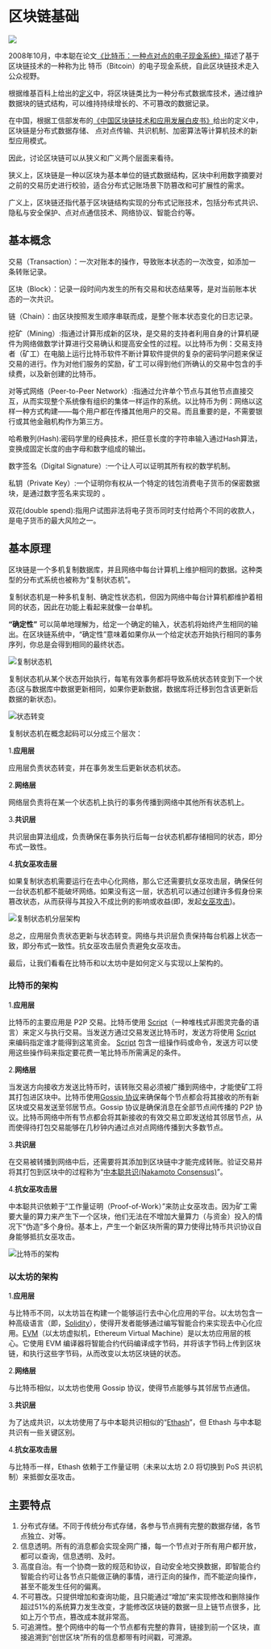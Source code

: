 # 区块链基础

![](https://cdn.jsdelivr.net/gh/bitfuture/chain-change-future@master/asset/blockchain-basis-001-20200610.png)

2008年10月，中本聪在论文[《比特币：一种点对点的电子现金系统》](https://nakamotoinstitute.org/static/docs/bitcoin-zh-cn.pdf)描述了基于区块链技术的一种称为比 特币（Bitcoin）的电子现金系统，自此区块链技术走入公众视野。

根据维基百科上给出的[定义](https://en.wikipedia.org/wiki/Blockchain)中，将区块链类比为一种分布式数据库技术，通过维护数据块的链式结构，可以维持持续增长的、不可篡改的数据记录。

在中国，根据工信部发布的[《中国区块链技术和应用发展白皮书》](http://www.miit.gov.cn/n1146290/n1146402/n1146445/c6180238/part/6180297.pdf)给出的定义中，区块链是分布式数据存储、 点对点传输、共识机制、加密算法等计算机技术的新型应用模式。

因此，讨论区块链可以从狭义和广义两个层面来看待。

狭义上，区块链是一种以区块为基本单位的链式数据结构，区块中利用数字摘要对之前的交易历史进行校验，适合分布式记账场景下防篡改和可扩展性的需求。

广义上，区块链还指代基于区块链结构实现的分布式记账技术，包括分布式共识、隐私与安全保护、点对点通信技术、网络协议、智能合约等。

## 基本概念

交易（Transaction）：一次对账本的操作，导致账本状态的一次改变，如添加一条转账记录。

区块（Block）：记录一段时间内发生的所有交易和状态结果等，是对当前账本状态的一次共识。

链（Chain）：由区块按照发生顺序串联而成，是整个账本状态变化的日志记录。

挖矿（Mining）:指通过计算形成新的区块，是交易的支持者利用自身的计算机硬件为网络做数学计算进行交易确认和提高安全性的过程。以比特币为例：交易支持者（矿工）在电脑上运行比特币软件不断计算软件提供的复杂的密码学问题来保证交易的进行。作为对他们服务的奖励，矿工可以得到他们所确认的交易中包含的手续费，以及新创建的比特币。

对等式网络（Peer-to-Peer Network）:指通过允许单个节点与其他节点直接交互，从而实现整个系统像有组织的集体一样运作的系统。以比特币为例：网络以这样一种方式构建——每个用户都在传播其他用户的交易。而且重要的是，不需要银行或其他金融机构作为第三方。

哈希散列(Hash):密码学里的经典技术，把任意长度的字符串输入通过Hash算法，变换成固定长度的由字母和数字组成的输出。

数字签名（Digital Signature）:一个让人可以证明其所有权的数学机制。

私钥（Private Key）:一个证明你有权从一个特定的钱包消费电子货币的保密数据块，是通过数字签名来实现的 。

双花(double spend):指用户试图非法将电子货币同时支付给两个不同的收款人，是电子货币的最大风险之一。

## 基本原理

区块链是一个多机复制数据库，并且网络中每台计算机上维护相同的数据。这种类型的分布式系统也被称为“复制状态机”。

复制状态机是一种多机复制、确定性状态机，但因为网络中每台计算机都维护着相同的状态，因此在功能上看起来就像一台单机。

**“确定性”** 可以简单地理解为，给定一个确定的输入，状态机将始终产生相同的输出。在区块链系统中，“确定性”意味着如果你从一个给定状态开始执行相同的事务序列，你总是会得到相同的最终状态。

![复制状态机](https://cdn.jsdelivr.net/gh/bitfuture/chain-change-future@master/asset/c9e6e7b69f98f516a54cfe2c9e25fb3f.png)


复制状态机从某个状态开始执行，每笔有效事务都将导致系统状态转变到下一个状态(这与数据库中数据更新相同，如果你更新数据，数据库将迁移到包含该更新后数据的新状态)。

![状态转变](https://cdn.jsdelivr.net/gh/bitfuture/chain-change-future@master/asset/b772d43b49bb57b596d0343c33bcffec.png)

复制状态机在概念起码可以分成三个层次：

1.**应用层**

应用层负责状态转变，并在事务发生后更新状态机状态。

2.**网络层**

网络层负责将在某一个状态机上执行的事务传播到网络中其他所有状态机上。

3.**共识层**

共识层由算法组成，负责确保在事务执行后每一台状态机都存储相同的状态，即分布式一致性。

4.**抗女巫攻击层**

如果复制状态机需要运行在去中心化网络，那么它还需要抗女巫攻击层，确保任何一台状态机都不能破坏网络。如果没有这一层，状态机可以通过创建许多假身份来篡改状态，从而获得与其投入不成比例的影响或收益(即，发起[女巫攻击](https://en.wikipedia.org/wiki/Sybil_attack))。

![复制状态机分层架构](https://cdn.jsdelivr.net/gh/bitfuture/chain-change-future@master/asset/7866cc7fb5a03c016efd4d506a451850.png)

总之，应用层负责状态更新与状态转变。网络与共识层负责保持每台机器上状态一致，即分布式一致性。抗女巫攻击层负责避免女巫攻击。

最后，让我们看看在比特币和以太坊中是如何定义与实现以上架构的。

### 比特币的架构

1.**应用层**

比特币的主要应用是 P2P 交易。比特币使用 [Script](https://en.bitcoin.it/wiki/Script)（一种堆栈式非图灵完备的语言）来定义与执行交易。当发送方通过交易发送比特币时，发送方将使用 [Script](https://en.bitcoin.it/wiki/Script)来编码指定谁才能得到这笔资金。 [Script](https://en.bitcoin.it/wiki/Script) 包含一组操作码或命令，发送方可以使用这些操作码来指定要花费一笔比特币所需满足的条件。

2.**网络层**

当发送方向接收方发送比特币时，该转账交易必须被广播到网络中，才能使矿工将其打包进区块中。比特币使用[Gossip 协议](https://en.wikipedia.org/wiki/Gossip_protocol)来确保每个节点都会将其接收的所有新区块或交易发送至邻居节点。Gossip 协议是确保消息在全部节点间传播的 P2P 协议。比特币网络中所有节点都会将其新接收的有效交易立即发送给其邻居节点，从而使得待打包交易能够在几秒钟内通过点对点网络传播到大多数节点。

3.**共识层**

在交易被转播到网络中后，还需要将其添加到区块链中才能完成转账。验证交易并将其打包到区块中的过程称为“[中本聪共识(Nakamoto Consensus)](https://blockonomi.com/nakamoto-consensus/)”。

4.**抗女巫攻击层**

中本聪共识依赖于“工作量证明（Proof-of-Work）”来防止女巫攻击。因为矿工需要大量的算力来产生下一个区块，他们无法在不增加大量算力（与资金）投入的情况下“伪造”多个身份。基本上，产生一个新区块所需的算力使得比特币共识协议自身能够抵抗女巫攻击。


![比特币的架构](https://cdn.jsdelivr.net/gh/bitfuture/chain-change-future@master/asset/b7b2d5a8d1b4d64f0e89e293d4ac08eb.png)

### 以太坊的架构

1.**应用层**

与比特币不同，以太坊旨在构建一个能够运行去中心化应用的平台。以太坊包含一种高级语言（即，[Solidity](https://solidity.readthedocs.io/en/v0.5.10/)），使得开发者能够通过编写智能合约来实现去中心化应用。[EVM](https://medium.com/mycrypto/the-ethereum-virtual-machine-how-does-it-work-9abac2b7c9e)（以太坊虚拟机，Ethereum Virtual Machine）是以太坊应用层的核心。它使用 EVM 编译器将智能合约代码编译成字节码，并将该字节码上传到区块链，和执行这些字节码，从而改变以太坊区块链的状态。

2.**网络层**

与比特币相似，以太坊也使用 Gossip 协议，使得节点能够与其邻居节点通信。

3.**共识层**

为了达成共识，以太坊使用了与中本聪共识相似的“[Ethash](https://en.wikipedia.org/wiki/Ethash)”，但 Ethash 与中本聪共识有一些关键区别。

4.**抗女巫攻击层**

与比特币一样，Ethash 依赖于工作量证明（未来以太坊 2.0 将切换到 PoS 共识机制）来抵御女巫攻击。

## 主要特点

1. 分布式存储。不同于传统分布式存储，各参与节点拥有完整的数据存储，各节点独立、对等。
2. 信息透明。所有的消息都会实现全网广播，每一个节点对于所有用户都开放，都可以查询，信息透明、及时。
3. 高度自治。有一个协商一致的规范和协议，自动安全地交换数据，即智能合约智能合约可让各节点只能做正确的事情，进行正向的操作，而不能逆向操作，甚至不能发生任何的偏离。
4. 不可篡改。只提供增加和查询功能，且只能通过“增加”来实现修改和删除操作超过51%的系统算力发生改变，才能修改区块链的数据一旦上链节点很多，比如上万个节点，篡改成本就非常高。
5. 可追溯性。整个网络中的每一个节点都有完整的靠背，链接到前一个区块，直接追溯到“创世区块”所有的信息都带有时间戳，可溯源。